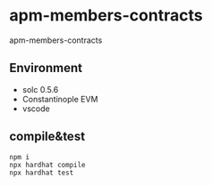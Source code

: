 # apm-members-contracts
apm-members-contracts

## Environment
* solc 0.5.6
* Constantinople EVM
* vscode

## compile&test
```
npm i
npx hardhat compile
npx hardhat test
```

